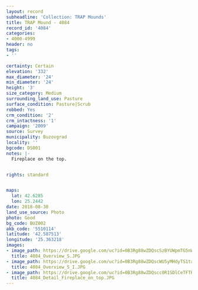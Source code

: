 ```yaml
---
layout: record
subheadline: 'Collection: TRAP Mounds'
title: TRAP Mound - 4084
record_id: '4084'
categories:
- 4000-4999
header: no
tags:
- ''

certainty: Certain
elevation: '332'
max_diameter: '24'
min_diameter: '24'
height: '3'
size_category: Medium
surrounding_land_use: Pasture
surface_condition: Pasture|Scrub
robbed: Yes
crm_condition: '2'
crm_intactness: '1'
campaign: '2009'
source: Survey
municipality: Buzovgrad
locality: ''
bgcode: DS001
notes: |-
  Fireplace on the top.


rights: standard


maps:
  lat: 42.6285
  lon: 25.2442
date: 2018-08-30
land_use_source: Photo
photo: Good
bg_code: BUZ002
akb_code: '5510114'
latitude: '42.587513'
longitude: '25.363218'
images:
- image_path: https://drive.google.com/uc?id=0B3Rg88wZDQscSzBYUWpmTG5nWlE
  title: 4084_Overview_S.JPG
- image_path: https://drive.google.com/uc?id=0B3Rg88wZDQscWU5yMHdyTS1ta1E
  title: 4084_Overview_S_I.JPG
- image_path: https://drive.google.com/uc?id=0B3Rg88wZDQscc0R1SDlCeTFTR0U
  title: 4084_Detail_Fireplace_on_top.JPG
---
```

